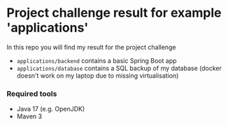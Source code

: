# Project challenge result for example 'applications'

In this repo you will find my result for the project challenge

- `applications/backend` contains a basic Spring Boot app
- `applications/database` contains a SQL backup of my database (docker doesn't work on my laptop due to missing virtualisation)

### Required tools
- Java 17 (e.g. OpenJDK)
- Maven 3

